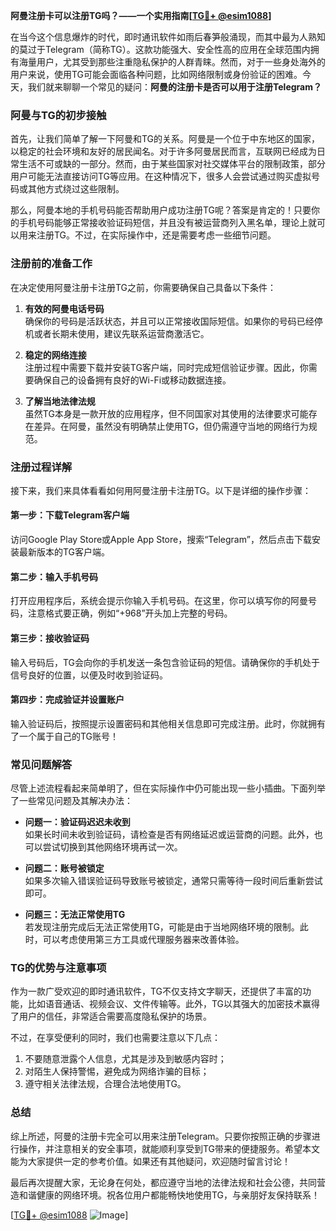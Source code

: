 **阿曼注册卡可以注册TG吗？——一个实用指南[[TG💪+ @esim1088](https://t.me/s/esim1088)]**

在当今这个信息爆炸的时代，即时通讯软件如雨后春笋般涌现，而其中最为人熟知的莫过于Telegram（简称TG）。这款功能强大、安全性高的应用在全球范围内拥有海量用户，尤其受到那些注重隐私保护的人群青睐。然而，对于一些身处海外的用户来说，使用TG可能会面临各种问题，比如网络限制或身份验证的困难。今天，我们就来聊聊一个常见的疑问：**阿曼的注册卡是否可以用于注册Telegram？**

### 阿曼与TG的初步接触

首先，让我们简单了解一下阿曼和TG的关系。阿曼是一个位于中东地区的国家，以稳定的社会环境和友好的居民闻名。对于许多阿曼居民而言，互联网已经成为日常生活不可或缺的一部分。然而，由于某些国家对社交媒体平台的限制政策，部分用户可能无法直接访问TG等应用。在这种情况下，很多人会尝试通过购买虚拟号码或其他方式绕过这些限制。

那么，阿曼本地的手机号码能否帮助用户成功注册TG呢？答案是肯定的！只要你的手机号码能够正常接收验证码短信，并且没有被运营商列入黑名单，理论上就可以用来注册TG。不过，在实际操作中，还是需要考虑一些细节问题。

### 注册前的准备工作

在决定使用阿曼注册卡注册TG之前，你需要确保自己具备以下条件：

1. **有效的阿曼电话号码**  
   确保你的号码是活跃状态，并且可以正常接收国际短信。如果你的号码已经停机或者长期未使用，建议先联系运营商激活它。

2. **稳定的网络连接**  
   注册过程中需要下载并安装TG客户端，同时完成短信验证步骤。因此，你需要确保自己的设备拥有良好的Wi-Fi或移动数据连接。

3. **了解当地法律法规**  
   虽然TG本身是一款开放的应用程序，但不同国家对其使用的法律要求可能存在差异。在阿曼，虽然没有明确禁止使用TG，但仍需遵守当地的网络行为规范。

### 注册过程详解

接下来，我们来具体看看如何用阿曼注册卡注册TG。以下是详细的操作步骤：

#### 第一步：下载Telegram客户端
访问Google Play Store或Apple App Store，搜索“Telegram”，然后点击下载安装最新版本的TG客户端。

#### 第二步：输入手机号码
打开应用程序后，系统会提示你输入手机号码。在这里，你可以填写你的阿曼号码，注意格式要正确，例如“+968”开头加上完整的号码。

#### 第三步：接收验证码
输入号码后，TG会向你的手机发送一条包含验证码的短信。请确保你的手机处于信号良好的位置，以便及时收到验证码。

#### 第四步：完成验证并设置账户
输入验证码后，按照提示设置密码和其他相关信息即可完成注册。此时，你就拥有了一个属于自己的TG账号！

### 常见问题解答

尽管上述流程看起来简单明了，但在实际操作中仍可能出现一些小插曲。下面列举了一些常见问题及其解决办法：

- **问题一：验证码迟迟未收到**  
  如果长时间未收到验证码，请检查是否有网络延迟或运营商的问题。此外，也可以尝试切换到其他网络环境再试一次。

- **问题二：账号被锁定**  
  如果多次输入错误验证码导致账号被锁定，通常只需等待一段时间后重新尝试即可。

- **问题三：无法正常使用TG**  
  若发现注册完成后无法正常使用TG，可能是由于当地网络环境的限制。此时，可以考虑使用第三方工具或代理服务器来改善体验。

### TG的优势与注意事项

作为一款广受欢迎的即时通讯软件，TG不仅支持文字聊天，还提供了丰富的功能，比如语音通话、视频会议、文件传输等。此外，TG以其强大的加密技术赢得了用户的信任，非常适合需要高度隐私保护的场景。

不过，在享受便利的同时，我们也需要注意以下几点：

1. 不要随意泄露个人信息，尤其是涉及到敏感内容时；
2. 对陌生人保持警惕，避免成为网络诈骗的目标；
3. 遵守相关法律法规，合理合法地使用TG。

### 总结

综上所述，阿曼的注册卡完全可以用来注册Telegram。只要你按照正确的步骤进行操作，并注意相关的安全事项，就能顺利享受到TG带来的便捷服务。希望本文能为大家提供一定的参考价值。如果还有其他疑问，欢迎随时留言讨论！

最后再次提醒大家，无论身在何处，都应遵守当地的法律法规和社会公德，共同营造和谐健康的网络环境。祝各位用户都能畅快地使用TG，与亲朋好友保持联系！

[[TG💪+ @esim1088](https://t.me/s/esim1088) ![Image](https://i.postimg.cc/4NQfJmqS/Snipaste-2025-05-13-00-14-12.png)]